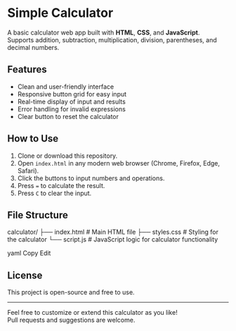 # Simple Calculator

A basic calculator web app built with **HTML**, **CSS**, and **JavaScript**.  
Supports addition, subtraction, multiplication, division, parentheses, and decimal numbers.

## Features

- Clean and user-friendly interface  
- Responsive button grid for easy input  
- Real-time display of input and results  
- Error handling for invalid expressions  
- Clear button to reset the calculator  

## How to Use

1. Clone or download this repository.  
2. Open `index.html` in any modern web browser (Chrome, Firefox, Edge, Safari).  
3. Click the buttons to input numbers and operations.  
4. Press `=` to calculate the result.  
5. Press `C` to clear the input.

## File Structure

calculator/
├── index.html # Main HTML file
├── styles.css # Styling for the calculator
└── script.js # JavaScript logic for calculator functionality

yaml
Copy
Edit

## License

This project is open-source and free to use.

---

Feel free to customize or extend this calculator as you like!  
Pull requests and suggestions are welcome.
